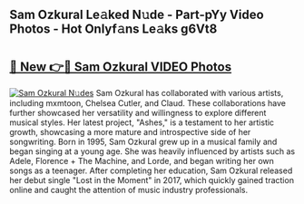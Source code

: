 ## Sam Ozkural Le𝚊ked N𝚞de - Part-pYy Video Photos - Hot Onlyf𝚊ns Le𝚊ks g6Vt8

# <h2><a href="http://ac29813.deff.icu/?id=Sam+Ozkural">🔗 New 👉🔴 Sam Ozkural VIDEO Photos</a></h2>

[![Sam Ozkural N𝚞des](https://i.imgur.com/rIISA9y.gif)](http://ac29813.deff.icu/?id=Sam+Ozkural)
Sam Ozkural has collaborated with various artists, including mxmtoon, Chelsea Cutler, and Claud. These collaborations have further showcased her versatility and willingness to explore different musical styles. Her latest project, "Ashes," is a testament to her artistic growth, showcasing a more mature and introspective side of her songwriting. Born in 1995, Sam Ozkural grew up in a musical family and began singing at a young age. She was heavily influenced by artists such as Adele, Florence + The Machine, and Lorde, and began writing her own songs as a teenager. After completing her education, Sam Ozkural released her debut single "Lost in the Moment" in 2017, which quickly gained traction online and caught the attention of music industry professionals.
